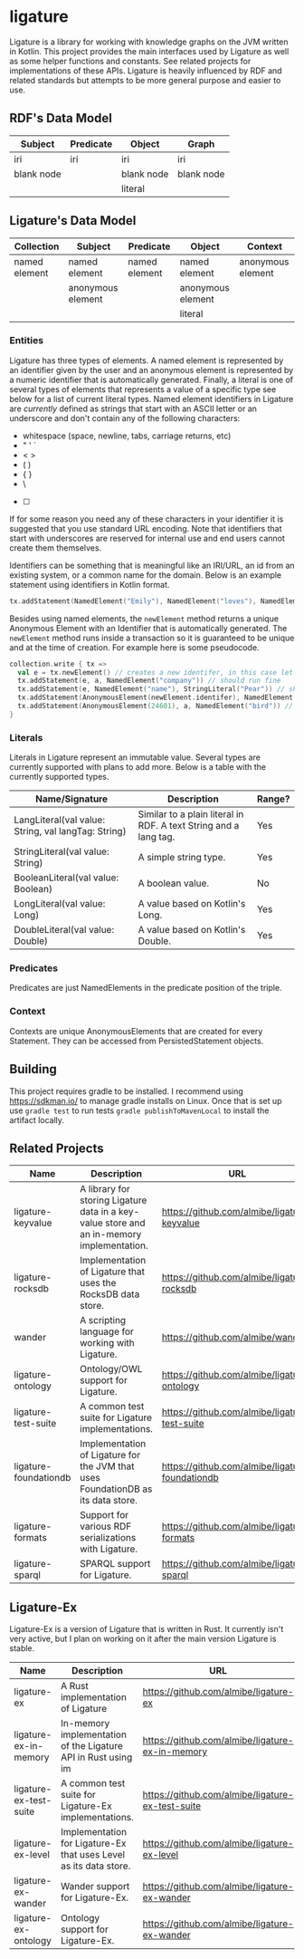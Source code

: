 # ligature

Ligature is a library for working with knowledge graphs on the JVM written in Kotlin.
This project provides the main interfaces used by Ligature as well as some helper functions and constants.
See related projects for implementations of these APIs.
Ligature is heavily influenced by RDF and related standards but attempts to be more general purpose and easier to use.

## RDF's Data Model

| Subject    | Predicate  | Object     | Graph      |
| ---------- | ---------- | ---------- | ---------- |
| iri        | iri        | iri        | iri        |
| blank node |            | blank node | blank node |
|            |            | literal    |            |

## Ligature's Data Model

| Collection    | Subject           | Predicate     | Object            | Context           |
| ------------- | ----------------- | ------------- | ----------------- | ----------------- |
| named element | named element     | named element | named element     | anonymous element |
|               | anonymous element |               | anonymous element |                   |
|               |                   |               | literal           |                   |

### Entities

Ligature has three types of elements.
A named element is represented by an identifier given by the user
and an anonymous element is represented by a numeric identifier that is automatically generated.
Finally, a literal is one of several types of elements that represents a value of a specific type see below for a list
of current literal types.
Named element identifiers in Ligature are *currently* defined as strings that start with an ASCII letter
or an underscore and don't contain any of the following characters:
 * whitespace (space, newline, tabs, carriage returns, etc)
 * " ' `
 * &lt; &gt;
 * ( )
 * { }
 * \
 * [ ]

If for some reason you need any of these characters in your identifier it is suggested that you use standard URL encoding.
Note that identifiers that start with underscores are reserved for internal use and end users cannot create them themselves.

Identifiers can be something that is meaningful like an IRI/URL, an id from an existing system, or a common name for the domain.
Below is an example statement using identifiers in Kotlin format.

```kotlin
tx.addStatement(NamedElement("Emily"), NamedElement("loves"), NamedElement("cats"))
```

Besides using named elements, the `newElement` method returns a unique Anonymous Element with an Identifier
that is automatically generated.
The `newElement` method runs inside a transaction so it is guaranteed to be unique and at the time of creation.
For example here is some pseudocode.

```kotlin
collection.write { tx =>
  val e = tx.newElement() // creates a new identifer, in this case let's say `42`
  tx.addStatement(e, a, NamedElement("company")) // should run fine
  tx.addStatement(e, NamedElement("name"), StringLiteral("Pear")) // should run fine
  tx.addStatement(AnonymousElement(newElement.identifer), NamedElement("name"), StringLiteral("Pear")) // will run fine since it's just another way of writing the above line
  tx.addStatement(AnonymousElement(24601), a, NamedElement("bird")) // will erorr out since that identifier hasn't been created yet
}
```

### Literals

Literals in Ligature represent an immutable value.
Several types are currently supported with plans to add more.
Below is a table with the currently supported types.

| Name/Signature | Description | Range? |
| -------------- | ----------- | ------ |
| LangLiteral(val value: String, val langTag: String) | Similar to a plain literal in RDF.  A text String and a lang tag. | Yes |
| StringLiteral(val value: String) | A simple string type. | Yes |
| BooleanLiteral(val value: Boolean) | A boolean value. | No |
| LongLiteral(val value: Long) | A value based on Kotlin's Long. | Yes |
| DoubleLiteral(val value: Double) | A value based on Kotlin's Double. | Yes |

### Predicates

Predicates are just NamedElements in the predicate position of the triple.

### Context

Contexts are unique AnonymousElements that are created for every Statement.
They can be accessed from PersistedStatement objects.

## Building
This project requires gradle to be installed.
I recommend using https://sdkman.io/ to manage gradle installs on Linux.
Once that is set up use `gradle test` to run tests `gradle publishToMavenLocal` to install the artifact locally.

## Related Projects

| Name | Description | URL |
| ---- | ----------- | --- |
| ligature-keyvalue | A library for storing Ligature data in a key-value store and an in-memory implementation. | https://github.com/almibe/ligature-keyvalue |
| ligature-rocksdb | Implementation of Ligature that uses the RocksDB data store. | https://github.com/almibe/ligature-rocksdb |
| wander | A scripting language for working with Ligature. | https://github.com/almibe/wander |
| ligature-ontology | Ontology/OWL support for Ligature. | https://github.com/almibe/ligature-ontology |
| ligature-test-suite | A common test suite for Ligature implementations. | https://github.com/almibe/ligature-test-suite |
| ligature-foundationdb | Implementation of Ligature for the JVM that uses FoundationDB as its data store. | https://github.com/almibe/ligature-foundationdb |
| ligature-formats | Support for various RDF serializations with Ligature. | https://github.com/almibe/ligature-formats |
| ligature-sparql | SPARQL support for Ligature. | https://github.com/almibe/ligature-sparql |

## Ligature-Ex

Ligature-Ex is a version of Ligature that is written in Rust.
It currently isn't very active, but I plan on working on it after the main version Ligature is stable.

| Name | Description | URL |
| ---- | ----------- | --- |
| ligature-ex | A Rust implementation of Ligature | https://github.com/almibe/ligature-ex |
| ligature-ex-in-memory | In-memory implementation of the Ligature API in Rust using im | https://github.com/almibe/ligature-ex-in-memory |
| ligature-ex-test-suite | A common test suite for Ligature-Ex implementations. | https://github.com/almibe/ligature-ex-test-suite |
| ligature-ex-level | Implementation for Ligature-Ex that uses Level as its data store. | https://github.com/almibe/ligature-ex-level |
| ligature-ex-wander | Wander support for Ligature-Ex. | https://github.com/almibe/ligature-ex-wander |
| ligature-ex-ontology | Ontology support for Ligature-Ex. | https://github.com/almibe/ligature-ex-wander |
